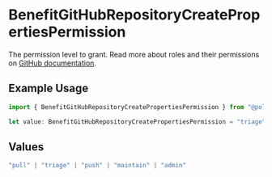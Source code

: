 # BenefitGitHubRepositoryCreatePropertiesPermission

The permission level to grant. Read more about roles and their permissions on [GitHub documentation](https://docs.github.com/en/organizations/managing-user-access-to-your-organizations-repositories/managing-repository-roles/repository-roles-for-an-organization#permissions-for-each-role).

## Example Usage

```typescript
import { BenefitGitHubRepositoryCreatePropertiesPermission } from "@polar-sh/sdk/models/components/benefitgithubrepositorycreateproperties.js";

let value: BenefitGitHubRepositoryCreatePropertiesPermission = "triage";
```

## Values

```typescript
"pull" | "triage" | "push" | "maintain" | "admin"
```